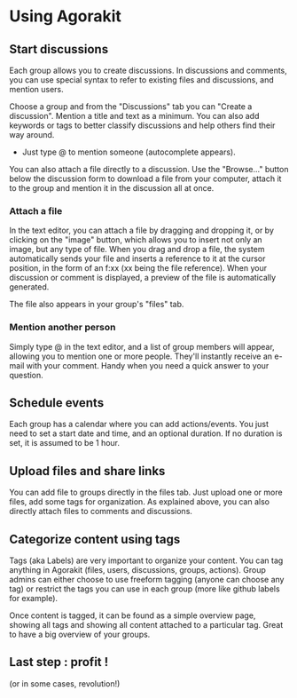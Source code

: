 # Using Agorakit


## Start discussions

Each group allows you to create discussions. In discussions and comments, you can use special syntax to refer to existing files and discussions, and mention users.

Choose a group and from the "Discussions" tab you can "Create a discussion". Mention a title and text as a minimum. You can also add keywords or tags to better classify discussions and help others find their way around.

- Just type @ to mention someone (autocomplete appears).

You can also attach a file directly to a discussion. Use the "Browse..." button below the discussion form to download a file from your computer, attach it to the group and mention it in the discussion all at once.


### Attach a file
In the text editor, you can attach a file by dragging and dropping it, or by clicking on the "image" button, which allows you to insert not only an image, but any type of file. When you drag and drop a file, the system automatically sends your file and inserts a reference to it at the cursor position, in the form of an f:xx (xx being the file reference). When your discussion or comment is displayed, a preview of the file is automatically generated. 

The file also appears in your group's "files" tab.

### Mention another person
Simply type @ in the text editor, and a list of group members will appear, allowing you to mention one or more people. They'll instantly receive an e-mail with your comment. Handy when you need a quick answer to your question.


## Schedule events

Each group has a calendar where you can add actions/events. You just need to set a start date and time, and an optional duration. If no duration is set, it is assumed to be 1 hour.

## Upload files and share links
You can add file to groups directly in the files tab. Just upload one or more files, add some tags for organization. As explained above, you can also directly attach files to comments and discussions.

## Categorize content using tags

Tags (aka Labels) are very important to organize your content. You can tag anything in Agorakit (files, users, discussions, groups, actions). Group admins can either choose to use freeform tagging (anyone can choose any tag) or restrict the tags you can use in each group (more like github labels for example).

Once content is tagged, it can be found as a simple overview page, showing all tags and showing all content attached to a particular tag. Great to have a big overview of your groups.


## Last step : profit !

(or in some cases, revolution!)

